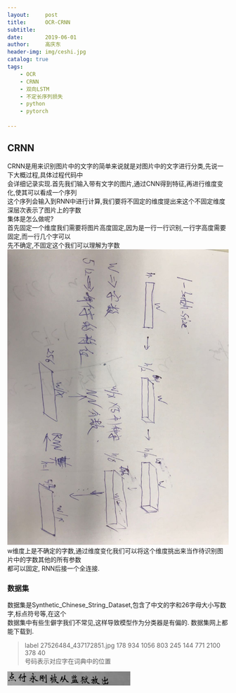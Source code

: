 ```yaml
---
layout:     post
title:      OCR-CRNN
subtitle:   
date:       2019-06-01
author:     高庆东
header-img: img/ceshi.jpg
catalog: true
tags:
    - OCR
    - CRNN
    - 双向LSTM
    - 不定长序列损失
    - python
    - pytorch
    
---
```


## CRNN
CRNN是用来识别图片中的文字的简单来说就是对图片中的文字进行分类,先说一下大概过程,具体过程代码中  
会详细记录实现.首先我们输入带有文字的图片,通过CNN得到特征,再进行维度变化,使其可以看成一个序列  
这个序列会输入到RNN中进行计算,我们要将不固定的维度提出来这个不固定维度深层次表示了图片上的字数  
集体是怎么做呢?  
首先固定一个维度我们需要将图片高度固定,因为是一行一行识别,一行字高度需要固定,而一行几个字可以  
先不确定,不固定这个我们可以理解为字数
![CRNN](/img/CRNN.jpg)
w维度上是不确定的字数,通过维度变化我们可以将这个维度挑出来当作待识别图片中的字数其他的所有参数  
都可以固定, RNN后接一个全连接.
### 数据集
数据集是Synthetic_Chinese_String_Dataset,包含了中文的字和26字母大小写数字,标点符号等,在这个  
数据集中有些生僻字我们不常见,这样导致模型作为分类器是有偏的.
数据集网上都能下载到.  

> label 27526484_437172851.jpg 178 934 1056 803 245 144 771 2100 378 40  
号码表示对应字在词典中的位置

![图片](/img/SCSD.jpg)




